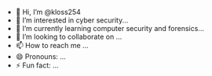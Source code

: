 - 👋 Hi, I’m @kloss254
- 👀 I’m interested in cyber security...
- 🌱 I’m currently learning  computer security and forensics...
- 💞️ I’m looking to collaborate on ...
- 📫 How to reach me ...
- 😄 Pronouns: ...
- ⚡ Fun fact: ...

<!---
kloss254/kloss254 is a ✨ special ✨ repository because its `README.md` (this file) appears on your GitHub profile.
You can click the Preview link to take a look at your changes.
--->
